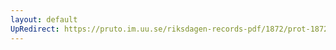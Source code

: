```yaml
---
layout: default
UpRedirect: https://pruto.im.uu.se/riksdagen-records-pdf/1872/prot-1872--ak--302/prot-1872--ak--302_082.pdf
---
```

